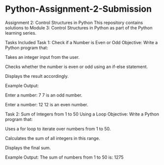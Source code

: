 # Python-Assignment-2-Submission

Assignment 2: Control Structures in Python
This repository contains solutions to Module 3: Control Structures in Python as part of the Python learning series.

Tasks Included
Task 1: Check if a Number is Even or Odd
Objective:
Write a Python program that:

Takes an integer input from the user.

Checks whether the number is even or odd using an if-else statement.

Displays the result accordingly.

Example Output:

Enter a number: 7
7 is an odd number.

Enter a number: 12
12 is an even number.

 
Task 2: Sum of Integers from 1 to 50 Using a Loop
Objective:
Write a Python program that:

Uses a for loop to iterate over numbers from 1 to 50.

Calculates the sum of all integers in this range.

Displays the final sum.

Example Output:
The sum of numbers from 1 to 50 is: 1275


